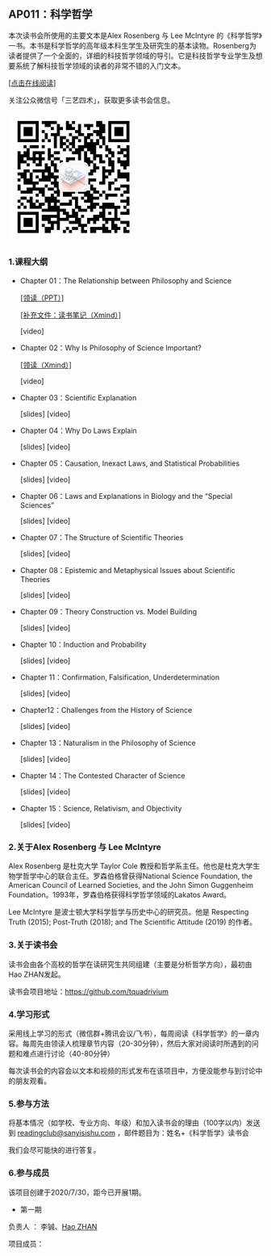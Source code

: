 

## AP011：科学哲学

本次读书会所使用的主要文本是Alex Rosenberg 与 Lee McIntyre 的《科学哲学》一书。本书是科学哲学的高年级本科生学生及研究生的基本读物。Rosenberg为读者提供了一个全面的，详细的科技哲学领域的导引。它是科技哲学专业学生及想要系统了解科技哲学领域的读者的非常不错的入门文本。

[[点击在线阅读]](https://tquadrivium.github.io/philosophyofscience/)

关注公众微信号「三艺四术」，获取更多读书会信息。

![](img/qrcode.jpg)

### 1.课程大纲

- Chapter 01：The Relationship between Philosophy and Science

  [[领读（PPT）]](slides/01_1.pdf) 
  
  [[补充文件：读书笔记（Xmind）]](slides/01_2.pdf)
  
  [video]

- Chapter 02：Why Is Philosophy of Science Important?

  [[领读（Xmind）]](slides/02_1.pdf) 
  
  [video]

- Chapter 03：Scientific Explanation

  [slides] [video]

- Chapter 04：Why Do Laws Explain

  [slides] [video]

- Chapter 05：Causation, Inexact Laws, and Statistical Probabilities

  [slides] [video]
  
- Chapter 06：Laws and Explanations in Biology and the “Special Sciences”

  [slides] [video]
  
- Chapter 07：The Structure of Scientific Theories

  [slides] [video]

- Chapter 08：Epistemic and Metaphysical Issues about Scientific Theories

  [slides] [video]

- Chapter 09：Theory Construction vs. Model Building

  [slides] [video]

- Chapter 10：Induction and Probability

  [slides] [video]

- Chapter 11：Confirmation, Falsification, Underdetermination

  [slides] [video]

- Chapter12：Challenges from the History of Science

  [slides] [video]

- Chapter 13：Naturalism in the Philosophy of Science

  [slides] [video]

- Chapter 14：The Contested Character of Science

  [slides] [video]

- Chapter 15：Science, Relativism, and Objectivity

  [slides] [video]

### 2.关于Alex Rosenberg 与 Lee McIntyre

Alex Rosenberg 是杜克大学 Taylor Cole 教授和哲学系主任。他也是杜克大学生物学哲学中心的联合主任。罗森伯格曾获得National Science Foundation, the American Council of Learned Societies, and the John Simon Guggenheim Foundation。1993年，罗森伯格获得科学哲学领域的Lakatos Award。

Lee McIntyre 是波士顿大学科学哲学与历史中心的研究员。他是 Respecting Truth (2015); Post-Truth (2018); and The Scientific Attitude (2019) 的作者。

### 3.关于读书会

读书会由各个高校的哲学在读研究生共同组建（主要是分析哲学方向），最初由Hao ZHAN发起。

读书会项目地址：https://github.com/tquadrivium

### 4.学习形式

采用线上学习的形式（微信群+腾讯会议/飞书），每周阅读《科学哲学》的一章内容。每周先由领读人梳理章节内容（20-30分钟），然后大家对阅读时所遇到的问题和难点进行讨论（40-80分钟）

每次读书会的内容会以文本和视频的形式发布在该项目中，方便没能参与到讨论中的朋友观看。

### 5.参与方法

将基本情况（如学校、专业方向、年级）和加入读书会的理由（100字以内）发送到 [readingclub@sanyisishu.com](mailto:readingclub@sanyisishu.com) ，邮件题目为：姓名+《科学哲学》读书会

我们会尽可能快的进行答复。



### 6.参与成员

该项目创建于2020/7/30，距今已开展1期。

- 第一期

负责人	：	李铖、[Hao ZHAN](https://github.com/zhanhao93)

项目成员：	

